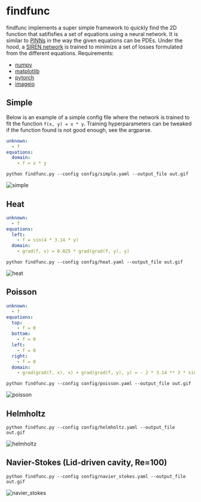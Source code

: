# findfunc

findfunc implements a super simple framework to quickly find the 2D function that satifisfies a set of equations using a neural network. It is similar to [PINNs](https://github.com/maziarraissi/PINNs) in the way the given equations can be PDEs. Under the hood, a [SIREN network](https://arxiv.org/abs/2006.09661) is trained to minimize a set of losses formulated from the different equations. 
Requirements:
- [numpy](https://numpy.org/)
- [matplotlib](https://matplotlib.org/)
- [pytorch](https://pytorch.org/)
- [imageio](https://pypi.org/project/imageio/)

## Simple
Below is an example of a simple config file where the network is trained to fit the function `f(x, y) = x * y`.
Training hyperparameters can be tweaked if the function found is not good enough, see the argparse.

```yaml
unknown:
  - f
equations:
  domain:
    - f = x * y
```
`python findfunc.py --config config/simple.yaml --output_file out.gif`

![simple](https://github.com/user-attachments/assets/86c46751-a743-43f2-89e8-0353adf17b46)

## Heat
```yaml
unknown:
  - f
equations:
  left:
    - f = sin(4 * 3.14 * y)
  domain:
    - grad(f, x) = 0.025 * grad(grad(f, y), y)
```
`python findfunc.py --config config/heat.yaml --output_file out.gif`

![heat](https://github.com/user-attachments/assets/9cf10dd7-1600-4789-b2f4-7526181343c7)

## Poisson
```yaml
unknown:
  - f
equations:
  top:
    - f = 0
  bottom:
    - f = 0
  left:
    - f = 0
  right:
    - f = 0
  domain:
    - grad(grad(f, x), x) + grad(grad(f, y), y) = - 2 * 3.14 ** 2 * sin(3.14 * x) * sin(3.14 * y)
```
`python findfunc.py --config config/poisson.yaml --output_file out.gif`

![poisson](https://github.com/user-attachments/assets/17e738dc-0918-46bc-b0b4-b1085cc990b8)

## Helmholtz
`python findfunc.py --config config/helmholtz.yaml --output_file out.gif`

![helmholtz](https://github.com/user-attachments/assets/d799a41d-3882-49b2-840e-a7b2ebca5ed9)

## Navier-Stokes (Lid-driven cavity, Re=100)
`python findfunc.py --config config/navier_stokes.yaml --output_file out.gif`

![navier_stokes](https://github.com/user-attachments/assets/4d9ed268-6632-4945-b363-9f2e856c5545)
